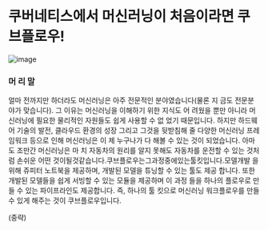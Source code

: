 # 쿠버네티스에서 머신러닝이 처음이라면 쿠브플로우!
![image](http://kubeflow.zipsacoding.com/kubeflow/book_front.png)
###  머 리 말
얼마 전까지만 하더라도 머신러닝은 아주 전문적인 분야였습니다(물론 지 금도 전문분야가 맞습니다). 그 이유는 머신러닝을 이해하기 위한 지식도 어 려웠을 뿐만 아니라 머신러닝에 필요한 물리적인 자원들도 쉽게 사용할 수 없 었기 때문입니다. 하지만 하드웨어 기술의 발전, 클라우드 환경의 성장 그리고 그것을 뒷받침해 줄 다양한 머신러닝 프레임워크 등으로 인해 머신러닝은 이 제 누구나가 다 해볼 수 있는 것이 되었습니다. 아마도 조만간 머신러닝은 마 치 자동차의 원리를 알지 못해도 자동차를 운전할 수 있는 것처럼 손쉬운 어떤 것이될것같습니다.쿠브플로우는그과정중에있는툴킷입니다.모델개발 을 위해 쥬피터 노트북을 제공하며, 개발된 모델을 튜닝할 수 있는 툴도 제공 합니다. 또한 개발된 모델들을 쉽게 서빙할 수 있는 모듈을 제공하며 이 과정 들을 하나의 플로우로 만들 수 있는 파이프라인도 제공합니다. 즉, 하나의 툴 킷으로 머신러닝 워크플로우를 만들 수 있게 해주는 것이 쿠브플로우입니다.
  
(중략)


